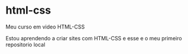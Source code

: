 # html-css
Meu curso em video HTML-CSS

Estou aprendendo a criar sites com HTML-CSS e esse e o meu primeiro repositorio local